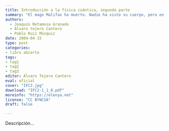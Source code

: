 ```yaml
---
title: Introducción a la física cuántica, segunda parte
summary: "El mago Malifax ha muerto. Nadie ha visto su cuerpo, pero en mitad de la noche la Campana Negra sonó trece veces, cada tañido más fuerte que el anterior. Después de la decimotercera campanada, la Torre Sin Puertas Ni Ventanas, en cuya cúspide estaba el artefacto, tembló y se derrumbó. Los que se atrevieron a acercarse al lugar juran que las runas de la Campana Negra, que refulgían con el fuego del infierno, se apagaron poco a poco. Inmediatamente el rumor se extendió como una plaga malsana por Marvalar: ¡Malifax había muerto! Y por tanto, los tesoros de su mansión estaban al alcance de aquellos lo suficientemente locos y atrevidos como para ir a buscarlos."
authors:
  - Joaquín Retamosa Granado
  - Álvaro tejero Cantero
  - Pablo Ruiz Múzquiz
date: 2004-04-15
type: post
categories:
- libro abierto
tags:
- tag1
- tag2
- tag3
editor: Álvaro Tejero Cantero
eval: oficial
cover: "IFC2.jpg"
download: "IFC2-1_1_0.pdf"
moreinfo: "https://elenya.net"
license: "CC BYNCSA"
draft: false

---
```


Descripción...
  
